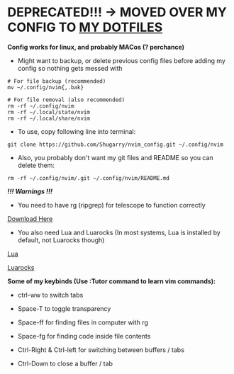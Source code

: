 # DEPRECATED!!! -> MOVED OVER MY CONFIG TO [MY DOTFILES](https://github.com/shugarry/.dotfiles)

**Config works for linux, and probably MACos (? perchance)**

- Might want to backup, or delete previous config files before adding my config so nothing gets messed with

```console
# For file backup (recommended)
mv ~/.config/nvim{,.bak}

# For file removal (also recommended)
rm -rf ~/.config/nvim
rm -rf ~/.local/state/nvim
rm -rf ~/.local/share/nvim
```

- To use, copy following line into terminal:

```console
git clone https://github.com/Shugarry/nvim_config.git ~/.config/nvim
```

- Also, you probably don't want my git files and README so you can delete them:

```console
rm -rf ~/.config/nvim/.git ~/.config/nvim/README.md
```

***!!! Warnings !!!***

- You need to have rg (ripgrep) for telescope to function correctly

[Download Here](https://github.com/BurntSushi/ripgrep)

- You also need Lua and Luarocks (In most systems, Lua is installed by default, not Luarocks though)

[Lua](https://www.lua.org/download.html)

[Luarocks](https://github.com/luarocks/luarocks/wiki/Installation-instructions-for-Unix)

**Some of my keybinds (Use :Tutor command to learn vim commands):**

- ctrl-ww to switch tabs

- Space-T to toggle transparency

- Space-ff for finding files in computer with rg

- Space-fg for finding code inside file contents

- Ctrl-Right & Ctrl-left for switching between buffers / tabs

- Ctrl-Down to close a buffer / tab
